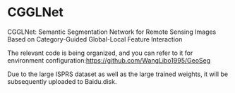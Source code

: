 # CGGLNet
CGGLNet: Semantic Segmentation Network for  Remote Sensing Images Based on Category-Guided  Global-Local Feature Interaction


The relevant code is being organized, and you can refer to it for environment configuration:https://github.com/WangLibo1995/GeoSeg

Due to the large ISPRS dataset as well as the large trained weights, it will be subsequently uploaded to Baidu.disk.
